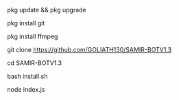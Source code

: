 pkg update && pkg upgrade

pkg install git

pkg install ffmpeg

git clone https://github.com/GOLIATH130/SAMIR-BOTV1.3

cd SAMIR-BOTV1.3

bash install.sh

node index.js
